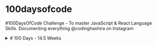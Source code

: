 # 100daysofcode
#100DaysOfCode Challenge - To master JavaScript &amp; React Language Skills. Documenting everything @codinghashira on Instagram

<details>
<summary># 100 Days - 14.5 Weeks</summary>

BODY CONTENT

</details>
